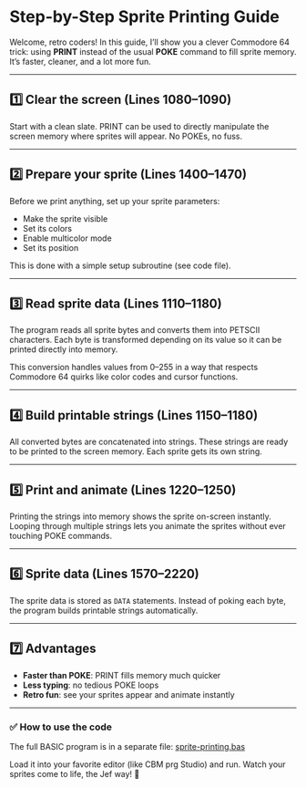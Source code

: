 # Step-by-Step Sprite Printing Guide

Welcome, retro coders! In this guide, I’ll show you a clever Commodore 64 trick: using **PRINT** instead of the usual **POKE** command to fill sprite memory. It’s faster, cleaner, and a lot more fun.  

---

## 1️⃣ Clear the screen (Lines 1080–1090)
Start with a clean slate. PRINT can be used to directly manipulate the screen memory where sprites will appear. No POKEs, no fuss.  

---

## 2️⃣ Prepare your sprite (Lines 1400–1470)
Before we print anything, set up your sprite parameters:  
- Make the sprite visible  
- Set its colors  
- Enable multicolor mode  
- Set its position  

This is done with a simple setup subroutine (see code file).  

---

## 3️⃣ Read sprite data (Lines 1110–1180)
The program reads all sprite bytes and converts them into PETSCII characters. Each byte is transformed depending on its value so it can be printed directly into memory.  

This conversion handles values from 0–255 in a way that respects Commodore 64 quirks like color codes and cursor functions.  

---

## 4️⃣ Build printable strings (Lines 1150–1180)
All converted bytes are concatenated into strings. These strings are ready to be printed to the screen memory. Each sprite gets its own string.  

---

## 5️⃣ Print and animate (Lines 1220–1250)
Printing the strings into memory shows the sprite on-screen instantly. Looping through multiple strings lets you animate the sprites without ever touching POKE commands.  

---

## 6️⃣ Sprite data (Lines 1570–2220)
The sprite data is stored as `DATA` statements. Instead of poking each byte, the program builds printable strings automatically.  

---

## 7️⃣ Advantages
- **Faster than POKE**: PRINT fills memory much quicker  
- **Less typing**: no tedious POKE loops  
- **Retro fun**: see your sprites appear and animate instantly  

---

### ✅ How to use the code
The full BASIC program is in a separate file: [sprite-printing.bas](./sprite-printing.bas)  

Load it into your favorite editor (like CBM prg Studio) and run. Watch your sprites come to life, the Jef way! 🎉
